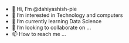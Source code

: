 - 👋 Hi, I’m @dahiyashish-pie
- 👀 I’m interested in Technology and computers 
- 🌱 I’m currently learning Data Science
- 💞️ I’m looking to collaborate on ...
- 📫 How to reach me ...

<!---
dahiyashish-pie/dahiyashish-pie is a ✨ special ✨ repository because its `README.md` (this file) appears on your GitHub profile.
You can click the Preview link to take a look at your changes.
--->
